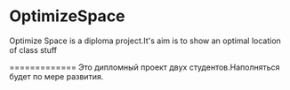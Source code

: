 OptimizeSpace
=============

Optimize Space is a diploma project.It's aim is to show an optimal location of class stuff


=============
Это дипломный проект двух студентов.Наполняться будет по мере развития.
